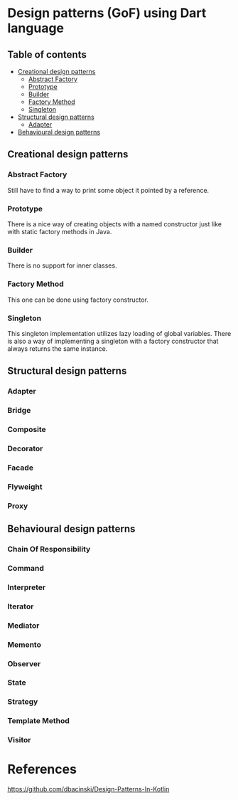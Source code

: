 # Design patterns (GoF) using Dart language

## Table of contents
* [Creational design patterns](#creational-design-patterns)
    * [Abstract Factory](#abstract-factory)
    * [Prototype](#prototype)
    * [Builder](#builder)
    * [Factory Method](#factory-method)
    * [Singleton](#singleton)
* [Structural design patterns](#structural-design-patterns)
    * [Adapter](#adapter)
* [Behavioural design patterns](#behavioural-design-patterns)

## Creational design patterns

### Abstract Factory

Still have to find a way to print some object it pointed by a reference.

### Prototype

There is a nice way of creating objects with a named constructor just like with static factory methods in Java.

### Builder

There is no support for inner classes.

### Factory Method

This one can be done using factory constructor.

### Singleton

This singleton implementation utilizes lazy loading of global variables.
There is also a way of implementing a singleton with a factory constructor that always returns the same instance.

## Structural design patterns

### Adapter

### Bridge

### Composite

### Decorator

### Facade

### Flyweight

### Proxy

## Behavioural design patterns

### Chain Of Responsibility

### Command

### Interpreter

### Iterator

### Mediator

### Memento

### Observer

### State

### Strategy

### Template Method

### Visitor

# References
https://github.com/dbacinski/Design-Patterns-In-Kotlin
